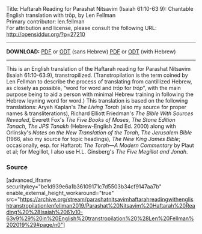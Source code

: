 <html>
<head></head>
<body>
Title: Haftarah Reading for Parashat Nitsavim (Isaiah 61:10-63:9): Chantable English translation with trōp, by Len Fellman<br />
Primary contributor: len.fellman<br />
For attribution and license, please consult the following URL: <a href="http://opensiddur.org/?p=27210">http://opensiddur.org/?p=27210</a>
<p />
<hr />

<strong>DOWNLOAD:</strong> 
<a href="https://archive.org/download/parashatnitsavimhaftarahreadingwithenglishtranstropilationlenfellman2019/Parashat%20Nitsavim%20Haftarah%20Reading%20%28Isaiah%2061v10-63v9%29%20in%20English%20transtropilation%20%28Len%20Fellman%202019%29%20-%20english%20only.pdf">PDF</a> or <a href="https://archive.org/download/parashatnitsavimhaftarahreadingwithenglishtranstropilationlenfellman2019/Parashat%20Nitsavim%20Haftarah%20Reading%20%28Isaiah%2061v10-63v9%29%20in%20English%20transtropilation%20%28Len%20Fellman%202019%29%20-%20english%20only.odt">ODT</a> (sans Hebrew)
<a href="https://archive.org/download/parashatnitsavimhaftarahreadingwithenglishtranstropilationlenfellman2019/Parashat%20Nitsavim%20Haftarah%20Reading%20%28Isaiah%2061v10-63v9%29%20in%20English%20transtropilation%20%28Len%20Fellman%202019%29.pdf">PDF</a> or <a href="https://archive.org/download/parashatnitsavimhaftarahreadingwithenglishtranstropilationlenfellman2019/Parashat%20Nitsavim%20Haftarah%20Reading%20%28Isaiah%2061v10-63v9%29%20in%20English%20transtropilation%20%28Len%20Fellman%202019%29.odt">ODT</a> (with Hebrew)

<hr />

This is an English translation of the Haftarah reading for Parashat Nitsavim (Isaiah 61:10-63:9), transtropilized. (Transtropilation is the term coined by Len Fellman to describe the process of translating from cantillized Hebrew, as closely as possible, “word for word and <em>trōp</em> for <em>trōp</em>”, with the main purpose being to aid a person with minimal Hebrew training in following the Hebrew leyning word for word.) This translation is based on the following translations: Aryeh Kaplan's <em>The Living Torah</em> (also my source for proper names &amp; transliterations), Richard Elliott Friedman's <em>The Bible With Sources Revealed</em>, Everett Fox's <em>The Five Books of Moses</em>, <em>The Stone Edition Tanach</em>, <em>The JPS Tanakh</em> (Hebrew-English 2nd Ed. 2000) along with Orlinsky's <em>Notes on the New Translation of the Torah</em>, <em>The Jerusalem Bible</em> (1966, also my source for topic headings), <em>The New King James Bible</em>; occasionally, esp. for Haftarot: <em>The Torah—A Modern Commentary</em> by Plaut et al; for Megillot, I also use H.L. Ginsberg's <em>The Five Megillot and Jonah</em>.

<h3>Source</h3>

[advanced_iframe securitykey="be1d939e6a1b36109171c7d5503b34cf9147aa7b" enable_external_height_workaround="true" src="https://archive.org/stream/parashatnitsavimhaftarahreadingwithenglishtranstropilationlenfellman2019/Parashat%20Nitsavim%20Haftarah%20Reading%20%28Isaiah%2061v10-63v9%29%20in%20English%20transtropilation%20%28Len%20Fellman%202019%29#page/n0"]
</body>
</html>